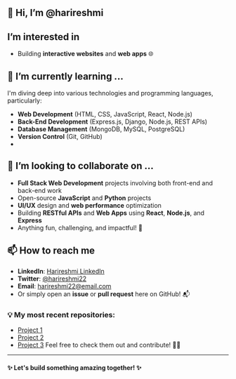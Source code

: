 ## 👋 Hi, I’m @harireshmi

## I’m interested in 
- Building **interactive websites** and **web apps** 🌐

## 🌱 I’m currently learning ...
I'm diving deep into various technologies and programming languages, particularly:
- **Web Development** (HTML, CSS, JavaScript, React, Node.js)
- **Back-End Development** (Express.js, Django, Node.js, REST APIs)
- **Database Management** (MongoDB, MySQL, PostgreSQL)
- **Version Control** (Git, GitHub)
- 
## 💞️ I’m looking to collaborate on ...
- **Full Stack Web Development** projects involving both front-end and back-end work
- Open-source **JavaScript** and **Python** projects
- **UI/UX** design and **web performance** optimization
- Building **RESTful APIs** and **Web Apps** using **React**, **Node.js**, and **Express**
- Anything fun, challenging, and impactful! 🚀
 
## 📫 How to reach me
- **LinkedIn**: [Harireshmi LinkedIn](https://www.linkedin.com/in/harireshmi)
- **Twitter**: [@harireshmi22](https://twitter.com/harireshmi22)
- **Email**: harireshmi22@email.com
- Or simply open an **issue** or **pull request** here on GitHub! 📬

### 💡 My most recent repositories:
- [Project 1](https://github.com/harireshmi22/Game-Website.git)
- [Project 2](https://github.com/harireshmi22/Furniture-Website.git)
- [Project 3](https://github.com/harireshmi22/Bussiness-website.git)
Feel free to check them out and contribute! 👩‍💻

---

#### ✨ Let's build something amazing together! ✨
